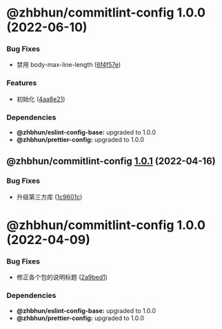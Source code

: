 # @zhbhun/commitlint-config 1.0.0 (2022-06-10)


### Bug Fixes

* 禁用 body-max-line-length ([6f4f57e](https://github.com/zhbhun/standard/commit/6f4f57e4ae6e277418306eb757c0b266a597f50f))


### Features

* 初始化 ([4aa8e21](https://github.com/zhbhun/standard/commit/4aa8e216b6911a0e3b625c40071d6468e0e60172))





### Dependencies

* **@zhbhun/eslint-config-base:** upgraded to 1.0.0
* **@zhbhun/prettier-config:** upgraded to 1.0.0

## @zhbhun/commitlint-config [1.0.1](https://github.com/openeagle/standard/compare/@zhbhun/commitlint-config@1.0.0...@zhbhun/commitlint-config@1.0.1) (2022-04-16)


### Bug Fixes

* 升级第三方库 ([1c9601c](https://github.com/openeagle/standard/commit/1c9601c99c501b8debf9c236199a432860deb6b8))

# @zhbhun/commitlint-config 1.0.0 (2022-04-09)


### Bug Fixes

* 修正各个包的说明标题 ([2a9bed1](https://github.com/openeagle/standard/commit/2a9bed122523945df6b7bb3dcddb117ddf738598))





### Dependencies

* **@zhbhun/eslint-config-base:** upgraded to 1.0.0
* **@zhbhun/prettier-config:** upgraded to 1.0.0

